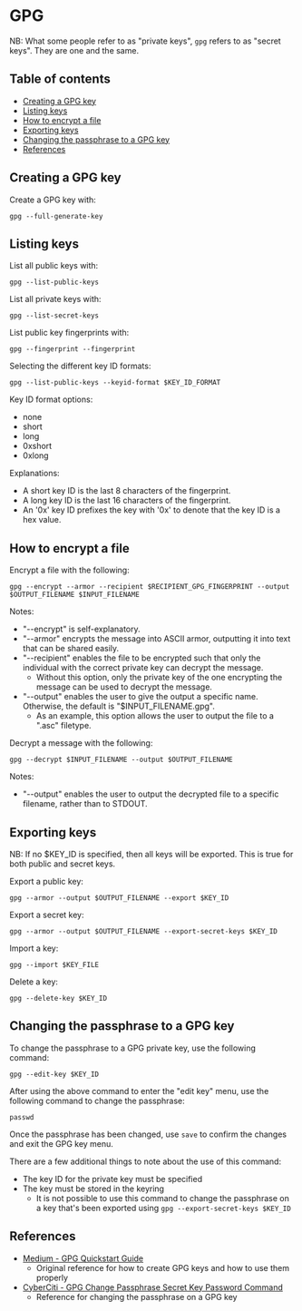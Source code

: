 GPG
===

NB: What some people refer to as "private keys", `gpg` refers to as "secret keys". They are one and the same.

Table of contents
-----------------

- [Creating a GPG key](#creating-a-gpg-key)
- [Listing keys](#listing-keys)
- [How to encrypt a file](#how-to-encrypt-a-file)
- [Exporting keys](#exporting-keys)
- [Changing the passphrase to a GPG key](#changing-the-passphrase-to-a-gpg-key)
- [References](#references)

Creating a GPG key
------------------

Create a GPG key with:

```
gpg --full-generate-key
```

Listing keys
------------

List all public keys with:

```
gpg --list-public-keys
```

List all private keys with:

```
gpg --list-secret-keys
```

List public key fingerprints with:

```
gpg --fingerprint --fingerprint
```

Selecting the different key ID formats:

```
gpg --list-public-keys --keyid-format $KEY_ID_FORMAT
```

Key ID format options:
- none
- short
- long
- 0xshort
- 0xlong

Explanations:

- A short key ID is the last 8 characters of the fingerprint.
- A long key ID is the last 16 characters of the fingerprint.
- An '0x' key ID prefixes the key with '0x' to denote that the key ID is a hex value.

How to encrypt a file
---------------------

Encrypt a file with the following:

```
gpg --encrypt --armor --recipient $RECIPIENT_GPG_FINGERPRINT --output $OUTPUT_FILENAME $INPUT_FILENAME
```

Notes:

- "--encrypt" is self-explanatory.
- "--armor" encrypts the message into ASCII armor, outputting it into text that can be shared easily.
- "--recipient" enables the file to be encrypted such that only the individual with the correct private key can decrypt the message.
    - Without this option, only the private key of the one encrypting the message can be used to decrypt the message.
- "--output" enables the user to give the output a specific name. Otherwise, the default is "$INPUT_FILENAME.gpg".
    - As an example, this option allows the user to output the file to a ".asc" filetype.

Decrypt a message with the following:

```
gpg --decrypt $INPUT_FILENAME --output $OUTPUT_FILENAME
```

Notes:

- "--output" enables the user to output the decrypted file to a specific filename, rather than to STDOUT.

Exporting keys
--------------

NB: If no $KEY_ID is specified, then all keys will be exported. This is true for both public and secret keys.

Export a public key:

```
gpg --armor --output $OUTPUT_FILENAME --export $KEY_ID
```

Export a secret key:

```
gpg --armor --output $OUTPUT_FILENAME --export-secret-keys $KEY_ID
```

Import a key:

```
gpg --import $KEY_FILE
```

Delete a key:

```
gpg --delete-key $KEY_ID
```

Changing the passphrase to a GPG key
------------------------------------

To change the passphrase to a GPG private key, use the following command:

```
gpg --edit-key $KEY_ID
```

After using the above command to enter the "edit key" menu, use the following command to change the passphrase:

```
passwd
```

Once the passphrase has been changed, use `save` to confirm the changes and exit the GPG key menu.

There are a few additional things to note about the use of this command:

- The key ID for the private key must be specified
- The key must be stored in the keyring
    - It is not possible to use this command to change the passphrase on a key that's been exported using `gpg --export-secret-keys $KEY_ID`

References
----------

- [Medium - GPG Quickstart Guide](https://medium.com/@acparas/gpg-quickstart-guide-d01f005ca99)
    - Original reference for how to create GPG keys and how to use them properly
- [CyberCiti - GPG Change Passphrase Secret Key Password Command](https://www.cyberciti.biz/faq/linux-unix-gpg-change-passphrase-command/)
    - Reference for changing the passphrase on a GPG key
